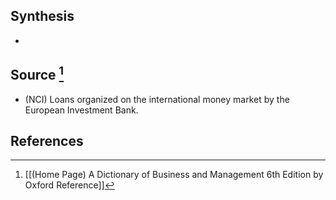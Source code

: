 ## Synthesis
- 
## Source [^1]
- (NCI) Loans organized on the international money market by the European Investment Bank.
## References

[^1]: [[(Home Page) A Dictionary of Business and Management 6th Edition by Oxford Reference]]